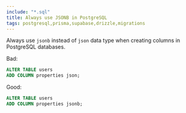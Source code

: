 ```yaml
---
include: "*.sql"
title: Always use JSONB in PostgreSQL
tags: postgresql,prisma,supabase,drizzle,migrations
---
```


Always use `jsonb` instead of `json` data type when creating columns in PostgreSQL databases.

Bad:

```sql
ALTER TABLE users
ADD COLUMN properties json;
```

Good:

```sql
ALTER TABLE users
ADD COLUMN properties jsonb;
```
